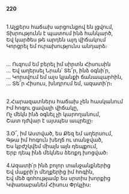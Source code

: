 **220**

\
1.Աչքերս հաճախ արցունքով են լցվում,\
Տխրությունն է պատում ինձ հանկարծ,\
Եվ կարծես թե արդեն այդ վիճակում\
Կորցրել եմ ուրախությունս անդարձ։

\
 ... Ուզում եմ բերել իմ սիրտն Հիսուսին\
 ... Եվ աղերսել Նրան՝ Տե՜ր, ինձ օգնի՛ր,\
 ... Կորսվում եմ այս կյանքի ճանապարհին,\
 ... Տե՜ր Հիսուս, խնդրում եմ, ազատի՛ր։

\
2.Հարազատներս հաճախ չեն հասկանում\
Իմ հոգու ցավալի վիճակը,\
Ոչ մեկն ինձ օգնել չի կարողանում,\
Շատ դժվար է այսպես ապրելը։\
\
3.Օ՜, իմ Աստված, ես Քեզ եմ աղերսում,\
Գթա իմ հոգուն խեղճ ու տանջված,\
Ես կբժշկվեմ միայն այն դեպքում,\
Երբ դեպ ինձ մեկնես ձեռքդ խոցված։\
\
4.Ազատի՛ր ինձ բոլոր տանջանքներից\
Եվ մաքրի՛ր մեղքերից իմ հոգին,\
Եվ մեծ գոհությամբ ես սրտիս խորքից\
Կփառաբանեմ Հիսուս Փրկչիս։
